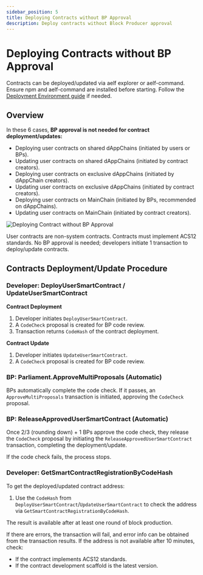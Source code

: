 ```yaml
---
sidebar_position: 5
title: Deploying Contracts without BP Approval
description: Deploy contracts without Block Producer approval
---
```


# Deploying Contracts without BP Approval

Contracts can be deployed/updated via aelf explorer or aelf-command. Ensure npm and aelf-command are installed before starting. Follow the [Deployment Environment guide](/tools/smart-contract-templates/development-environment) if needed.

## Overview

In these 6 cases, **BP approval is not needed for contract deployment/updates:**

- Deploying user contracts on shared dAppChains (initiated by users or BPs).
- Updating user contracts on shared dAppChains (initiated by contract creators).
- Deploying user contracts on exclusive dAppChains (initiated by dAppChain creators).
- Updating user contracts on exclusive dAppChains (initiated by contract creators).
- Deploying user contracts on MainChain (initiated by BPs, recommended on dAppChains).
- Updating user contracts on MainChain (initiated by contract creators).

![Deploying Contract without BP Approval](/img/No-BP-approval-required.webp)

User contracts are non-system contracts. Contracts must implement ACS12 standards. No BP approval is needed; developers initiate 1 transaction to deploy/update contracts.

## Contracts Deployment/Update Procedure

### Developer: DeployUserSmartContract / UpdateUserSmartContract

**Contract Deployment**

1. Developer initiates `DeployUserSmartContract`.
2. A `CodeCheck` proposal is created for BP code review.
3. Transaction returns `CodeHash` of the contract deployment.

**Contract Update**

1. Developer initiates `UpdateUserSmartContract`.
2. A `CodeCheck` proposal is created for BP code review.

### BP: Parliament.ApproveMultiProposals (Automatic)

BPs automatically complete the code check. If it passes, an `ApproveMultiProposals` transaction is initiated, approving the `CodeCheck` proposal.

### BP: ReleaseApprovedUserSmartContract (Automatic)

Once 2/3 (rounding down) + 1 BPs approve the code check, they release the `CodeCheck` proposal by initiating the `ReleaseApprovedUserSmartContract` transaction, completing the deployment/update.

If the code check fails, the process stops.

### Developer: GetSmartContractRegistrationByCodeHash

To get the deployed/updated contract address:

1. Use the `CodeHash` from `DeployUserSmartContract`/`UpdateUserSmartContract` to check the address via `GetSmartContractRegistrationByCodeHash`.

The result is available after at least one round of block production.

If there are errors, the transaction will fail, and error info can be obtained from the transaction results. If the address is not available after 10 minutes, check:

- If the contract implements ACS12 standards.
- If the contract development scaffold is the latest version.